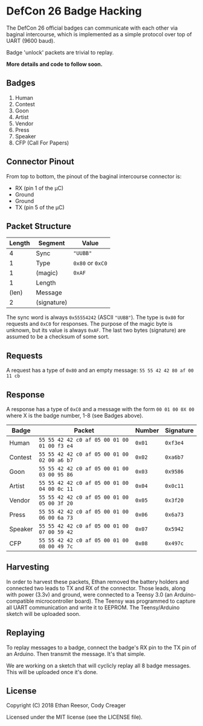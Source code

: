 # DefCon 26 Badge Hacking

The DefCon 26 official badges can communicate with each other via baginal intercourse, which is implemented as a simple protocol over top of UART (9600 baud).

Badge 'unlock' packets are trivial to replay.

**More details and code to follow soon.**

## Badges

  1. Human
  2. Contest
  3. Goon
  4. Artist
  5. Vendor
  6. Press
  7. Speaker
  8. CFP (Call For Papers)
  
## Connector Pinout

From top to bottom, the pinout of the baginal intercourse connector is:

  * RX (pin 1 of the µC)
  * Ground
  * Ground
  * TX (pin 5 of the µC)

## Packet Structure

| Length | Segment     | Value            |
| ------ | ----------- | ---------------- |
| 4      | Sync        | `"UUBB"`         |
| 1      | Type        | `0x80` or `0xC0` |
| 1      | (magic)     | `0xAF`           |
| 1      | Length      |                  |
| (len)  | Message     |                  |
| 2      | (signature) |                  |

The sync word is always `0x55554242` (ASCII `"UUBB"`). The type is `0x80` for requests and `0xC0` for responses. The purpose of the magic byte is unknown, but its value is always `0xAF`. The last two bytes (signature) are assumed to be a checksum of some sort.

## Requests

A request has a type of `0x80` and an empty message: `55 55 42 42 80 af 00 11 cb`

## Response

A response has a type of `0xC0` and a message with the form `00 01 00 0X 00` where X is the badge number, 1-8 (see Badges above).

| Badge   | Packet                                      | Number | Signature |
| ------- | ------------------------------------------- | ------ | --------- |
| Human   | `55 55 42 42 c0 af 05 00 01 00 01 00 f3 e4` | `0x01` | `0xf3e4`  |
| Contest | `55 55 42 42 c0 af 05 00 01 00 02 00 a6 b7` | `0x02` | `0xa6b7`  |
| Goon    | `55 55 42 42 c0 af 05 00 01 00 03 00 95 86` | `0x03` | `0x9586`  |
| Artist  | `55 55 42 42 c0 af 05 00 01 00 04 00 0c 11` | `0x04` | `0x0c11`  |
| Vendor  | `55 55 42 42 c0 af 05 00 01 00 05 00 3f 20` | `0x05` | `0x3f20`  |
| Press   | `55 55 42 42 c0 af 05 00 01 00 06 00 6a 73` | `0x06` | `0x6a73`  |
| Speaker | `55 55 42 42 c0 af 05 00 01 00 07 00 59 42` | `0x07` | `0x5942`  |
| CFP     | `55 55 42 42 c0 af 05 00 01 00 08 00 49 7c` | `0x08` | `0x497c`  |

## Harvesting

In order to harvest these packets, Ethan removed the battery holders and connected two leads to TX and RX of the connector. Those leads, along with power (3.3v) and ground, were connected to a Teensy 3.0 (an Arduino-compatible microcontroller board). The Teensy was programmed to capture all UART communication and write it to EEPROM. The Teensy/Arduino sketch will be uploaded soon.

## Replaying

To replay messages to a badge, connect the badge's RX pin to the TX pin of an Arduino. Then transmit the message. It's that simple.

We are working on a sketch that will cyclicly replay all 8 badge messages. This will be uploaded once it's done.

## License

Copyright (C) 2018 Ethan Reesor, Cody Creager

Licensed under the MIT license (see the LICENSE file).
